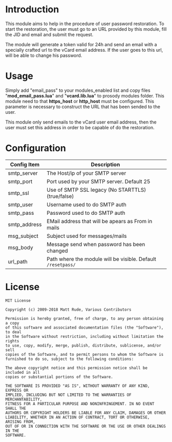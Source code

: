 Introduction
============

This module aims to help in the procedure of user password restoration.
To start the restoration, the user must go to an URL provided by this
module, fill the JID and email and submit the request.

The module will generate a token valid for 24h and send an email with a
specially crafted url to the vCard email address. If the user goes to
this url, will be able to change his password.

Usage
=====

Simply add "email\_pass" to your modules\_enabled list and copy files
"**mod\_email\_pass.lua**" and "**vcard.lib.lua**" to prosody modules
folder. This module need to that **https\_host** or **http\_host** must
be configured. This parameter is necessary to construct the URL that has
been sended to the user.

This module only send emails to the vCard user email address, then the
user must set this address in order to be capable of do the restoration.

Configuration
=============

| Config Item    | Description                                               |
| -------------- | --------------------------------------------------------- |
| smtp\_server   | The Host/ip of your SMTP server
| smtp\_port     | Port used by your SMTP server. Default 25
| smtp\_ssl      | Use of SMTP SSL legacy (No STARTTLS) (true/false)
| smtp\_user     | Username used to do SMTP auth
| smtp\_pass     | Password used to do SMTP auth
| smtp\_address  | EMail address that will be apears as From in mails
| msg\_subject   | Subject used for messages/mails
| msg\_body      | Message send when password has been changed
| url\_path      | Path where the module will be visible. Default `/resetpass/`

License
=======

    MIT License
    
    Copyright (c) 2009-2018 Matt Rude, Various Contributors
    
    Permission is hereby granted, free of charge, to any person obtaining a copy
    of this software and associated documentation files (the "Software"), to deal
    in the Software without restriction, including without limitation the rights
    to use, copy, modify, merge, publish, distribute, sublicense, and/or sell
    copies of the Software, and to permit persons to whom the Software is
    furnished to do so, subject to the following conditions:
    
    The above copyright notice and this permission notice shall be included in all
    copies or substantial portions of the Software.
    
    THE SOFTWARE IS PROVIDED "AS IS", WITHOUT WARRANTY OF ANY KIND, EXPRESS OR
    IMPLIED, INCLUDING BUT NOT LIMITED TO THE WARRANTIES OF MERCHANTABILITY,
    FITNESS FOR A PARTICULAR PURPOSE AND NONINFRINGEMENT. IN NO EVENT SHALL THE
    AUTHORS OR COPYRIGHT HOLDERS BE LIABLE FOR ANY CLAIM, DAMAGES OR OTHER
    LIABILITY, WHETHER IN AN ACTION OF CONTRACT, TORT OR OTHERWISE, ARISING FROM,
    OUT OF OR IN CONNECTION WITH THE SOFTWARE OR THE USE OR OTHER DEALINGS IN THE
    SOFTWARE.
